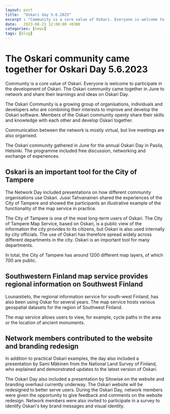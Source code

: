 ```yaml
---
layout: post
title:  "Oskari day 5.6.2023"
excerpt : "Community is a core value of Oskari. Everyone is welcome to participate in the development of Oskari. The Oskari community came together in June to network and share their learnings and ideas on Oskari Day."
date:   2023-08-23 12:00:00 +0300
categories: [news]
tags: [blog]
---
```

# The Oskari community came together for Oskari Day 5.6.2023

Community is a core value of Oskari. Everyone is welcome to participate in the development of Oskari. The Oskari community came together in June to network and share their learnings and ideas on Oskari Day.

The Oskari Community is a growing group of organisations, individuals and developers who are combining their interests to improve and develop the Oskari software. Members of the Oskari community openly share their skills and knowledge with each other and develop Oskari together. 

Communication between the network is mostly virtual, but live meetings are also organised. 

The Oskari community gathered in June for the annual Oskari Day in Pasila, Helsinki. The programme included free discussion, networking and exchange of experiences.

## Oskari is an important tool for the City of Tampere 

The Network Day included presentations on how different community organisations use Oskari. Jussi Tahvanainen shared the experiences of the City of Tampere and showed the participants an illustrative example of the functionality of the map service in practice. 

The City of Tampere is one of the most long-term users of Oskari. The City of Tampere Map Service, based on Oskari, is a public view of the information the city provides to its citizens, but Oskari is also used internally by city officials. The use of Oskari has therefore spread widely across different departments in the city. Oskari is an important tool for many departments. 

In total, the City of Tampere has around 1200 different map layers, of which 700 are public.

## Southwestern Finland map service provides regional information on Southwest Finland

Lounaistieto, the regional information service for south-west Finland, has also been using Oskar for several years. The map service hosts various geospatial datasets for the region of Southwest Finland.

The map service allows users to view, for example, cycle paths in the area or the location of ancient monuments. 

## Network members contributed to the website and branding redesign

In addition to practical Oskari examples, the day also included a presentation by Sami Mäkinen from the National Land Survey of Finland, who explained and demonstrated updates to the latest version of Oskari. 

The Oskari Day also included a presentation by Sitowise on the website and branding overhaul currently underway. The Oskari website will be redesigned to better serve users. During the Oskari Day, network members were given the opportunity to give feedback and comments on the website redesign. Network members were also invited to participate in a survey to identify Oskari's key brand messages and visual identity.


